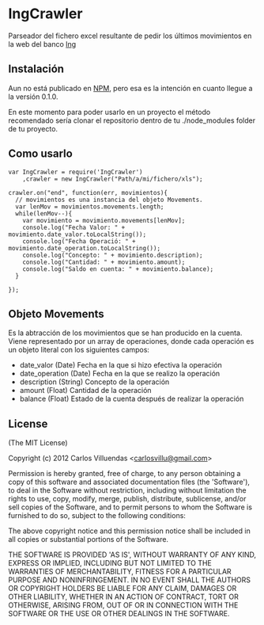 # IngCrawler
Parseador del fichero excel resultante de pedir los últimos movimientos en la web del banco [Ing](http://www.ingdirect.es)

## Instalación
Aun no está publicado en [NPM](http://npmjs.org/), pero esa es la intención en cuanto llegue a la versión 0.1.0.

En este momento para poder usarlo en un proyecto el método recomendado sería clonar el repositorio dentro de tu ./node_modules folder de tu proyecto.

## Como usarlo

    var IngCrawler = require('IngCrawler')
        ,crawler = new IngCrawler("Path/a/mi/fichero/xls");
    
    crawler.on("end", function(err, movimientos){
      // movimientos es una instancia del objeto Movements.
      var lenMov = movimientos.movements.length;
      while(lenMov--){
        var movimiento = movimiento.movements[lenMov];
        console.log("Fecha Valor: " + movimiento.date_valor.toLocalString());
        console.log("Fecha Operació: " + movimiento.date_operation.toLocalString());
        console.log("Concepto: " + movimiento.description);
        console.log("Cantidad: " + movimiento.amount);
        console.log("Saldo en cuenta: " + movimiento.balance);
      }
    
    });


## Objeto Movements
Es la abtracción de los movimientos que se han producido en la cuenta. Viene representado por un array de operaciones, donde cada operación es un objeto literal con los siguientes campos:

* date_valor (Date) Fecha en la que si hizo efectiva la operación
* date_operation (Date) Fecha en la que se realizo la operación
* description (String) Concepto de la operación
* amount (Float) Cantidad de la operación
* balance (Float) Estado de la cuenta después de realizar la operación

## License 

(The MIT License)

Copyright (c) 2012 Carlos Villuendas &lt;carlosvillu@gmail.com&gt;

Permission is hereby granted, free of charge, to any person obtaining
a copy of this software and associated documentation files (the
'Software'), to deal in the Software without restriction, including
without limitation the rights to use, copy, modify, merge, publish,
distribute, sublicense, and/or sell copies of the Software, and to
permit persons to whom the Software is furnished to do so, subject to
the following conditions:

The above copyright notice and this permission notice shall be
included in all copies or substantial portions of the Software.

THE SOFTWARE IS PROVIDED 'AS IS', WITHOUT WARRANTY OF ANY KIND,
EXPRESS OR IMPLIED, INCLUDING BUT NOT LIMITED TO THE WARRANTIES OF
MERCHANTABILITY, FITNESS FOR A PARTICULAR PURPOSE AND NONINFRINGEMENT.
IN NO EVENT SHALL THE AUTHORS OR COPYRIGHT HOLDERS BE LIABLE FOR ANY
CLAIM, DAMAGES OR OTHER LIABILITY, WHETHER IN AN ACTION OF CONTRACT,
TORT OR OTHERWISE, ARISING FROM, OUT OF OR IN CONNECTION WITH THE
SOFTWARE OR THE USE OR OTHER DEALINGS IN THE SOFTWARE.
